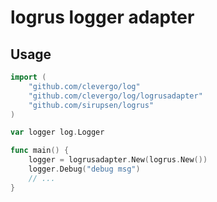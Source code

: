 # logrus logger adapter

## Usage

```go
import (
    "github.com/clevergo/log"
    "github.com/clevergo/log/logrusadapter"
    "github.com/sirupsen/logrus"
)

var logger log.Logger

func main() {
    logger = logrusadapter.New(logrus.New())
    logger.Debug("debug msg")
    // ...
}
```
